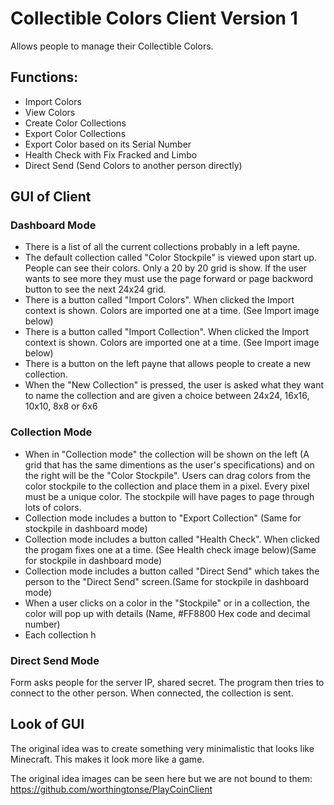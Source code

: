 # Collectible Colors Client Version 1
Allows people to manage their Collectible Colors.

## Functions:
* Import Colors
* View Colors
* Create Color Collections
* Export Color Collections
* Export Color based on its Serial Number
* Health Check with Fix Fracked and Limbo
* Direct Send (Send Colors to another person directly)

## GUI of Client


### Dashboard Mode
* There is a list of all the current collections probably in a left payne. 
* The default collection called "Color Stockpile" is viewed upon start up. People can see their colors. Only a 20 by 20 grid is show. If the user wants to see more they must use the page forward or page backword button to see the next 24x24 grid.
* There is a button called "Import Colors". When clicked the Import context is shown. Colors are imported one at a time. (See Import image below)
* There is a button called "Import Collection". When clicked the Import context is shown. Colors are imported one at a time. (See Import image below)
* There is a button on the left payne that allows people to create a new collection.
* When the "New Collection" is pressed, the user is asked what they want to name the collection and are given a choice between 24x24, 16x16, 10x10, 8x8 or 6x6

### Collection Mode
* When in "Collection mode" the collection will be shown on the left (A grid that has the same dimentions as the user's specifications) and on the right will be the "Color Stockpile". Users can drag colors from the color stockpile to the collection and place them in a pixel. Every pixel must be a unique color. The stockpile will have pages to page through lots of colors.
* Collection mode includes a button to "Export Collection" (Same for stockpile in dashboard mode)
* Collection mode includes a button called "Health Check". When clicked the progam fixes one at a time. (See Health check image below)(Same for stockpile in dashboard mode)
* Collection mode includes a button called "Direct Send" which takes the person to the "Direct Send" screen.(Same for stockpile in dashboard mode)
* When a user clicks on a color in the "Stockpile" or in a collection, the color will pop up with details (Name, #FF8800 Hex code and decimal number)
* Each collection h

### Direct Send Mode
Form asks people for the server IP, shared secret. The program then tries to connect to the other person. When connected, the collection is sent. 

## Look of GUI
The original idea was to create something very minimalistic that looks like Minecraft. This makes it look more like a game. 

The original idea images can be seen here but we are not bound to them:
https://github.com/worthingtonse/PlayCoinClient



